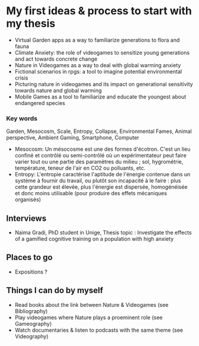 # My first ideas & process to start with my thesis 

- Virtual Garden apps as a way to familiarize generations to flora and fauna
- Climate Anxiety: the role of videogames to sensitize young generations and act towards concrete change
- Nature in Videogames as a way to deal with global warming anxiety
- Fictional scenarios in rpgs: a tool to imagine potential environmental crisis 
- Picturing nature in videogames and its impact on generational sensitivity towards nature and global warming
- Mobile Games as a tool to familiarize and educate the youngest about endangered species


### Key words

Garden, Mesocosm, Scale, Entropy, Collapse, Environmental Fames, Animal perspective, Ambient Gaming, Smartphone, Computer

- Mesocosm: Un mésocosme est une des formes d'écotron. C'est un lieu confiné et contrôlé ou semi-contrôlé où un expérimentateur peut faire varier tout ou une partie des paramètres du milieu ; sol, hygrométrie, température, teneur de l'air en CO2 ou polluants, etc.
- Entropy: L'entropie caractérise l'aptitude de l'énergie contenue dans un système à fournir du travail, ou plutôt son incapacité à le faire : plus cette grandeur est élevée, plus l'énergie est dispersée, homogénéisée et donc moins utilisable (pour produire des effets mécaniques organisés)

## Interviews

- Naima Gradi, PhD student in Unige, Thesis topic : Investigate the effects of a gamified cognitive training on a population with high anxiety 

## Places to go

- Expositions ?

## Things I can do by myself

- Read books about the link between Nature & Videogames (see Bibliography)
- Play videogames where Nature plays a proeminent role (see Gameography)
- Watch documentaries & listen to podcasts with the same theme (see Videography)

